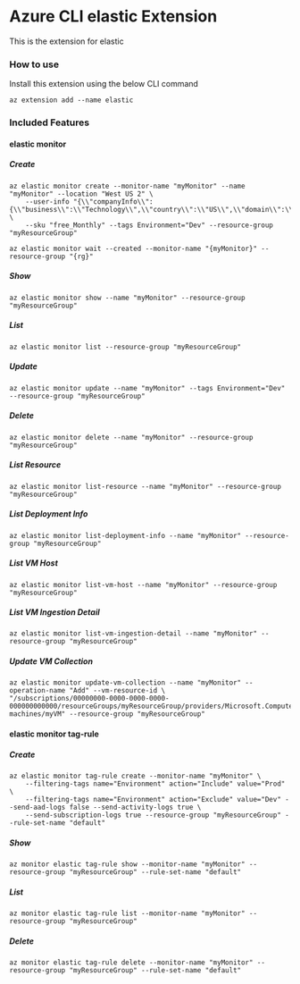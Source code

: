 # Azure CLI elastic Extension #
This is the extension for elastic

### How to use ###
Install this extension using the below CLI command
```
az extension add --name elastic
```

### Included Features ###
#### elastic monitor ####
##### Create #####
```
az elastic monitor create --monitor-name "myMonitor" --name "myMonitor" --location "West US 2" \
    --user-info "{\\"companyInfo\\":{\\"business\\":\\"Technology\\",\\"country\\":\\"US\\",\\"domain\\":\\"microsoft.com\\",\\"employeeNumber\\":\\"10000\\",\\"state\\":\\"WA\\"},\\"companyName\\":\\"Microsoft\\",\\"emailAddress\\":\\"alice@microsoft.com\\",\\"firstName\\":\\"Alice\\",\\"lastName\\":\\"Bob\\"}" \
    --sku "free_Monthly" --tags Environment="Dev" --resource-group "myResourceGroup"

az elastic monitor wait --created --monitor-name "{myMonitor}" --resource-group "{rg}"
```
##### Show #####
```
az elastic monitor show --name "myMonitor" --resource-group "myResourceGroup"
```
##### List #####
```
az elastic monitor list --resource-group "myResourceGroup"
```
##### Update #####
```
az elastic monitor update --name "myMonitor" --tags Environment="Dev" --resource-group "myResourceGroup"
```
##### Delete #####
```
az elastic monitor delete --name "myMonitor" --resource-group "myResourceGroup"
```
##### List Resource #####
```
az elastic monitor list-resource --name "myMonitor" --resource-group "myResourceGroup"
```
##### List Deployment Info #####
```
az elastic monitor list-deployment-info --name "myMonitor" --resource-group "myResourceGroup"
```
##### List VM Host #####
```
az elastic monitor list-vm-host --name "myMonitor" --resource-group "myResourceGroup"
```
##### List VM Ingestion Detail #####
```
az elastic monitor list-vm-ingestion-detail --name "myMonitor" --resource-group "myResourceGroup"
```
##### Update VM Collection #####
```
az elastic monitor update-vm-collection --name "myMonitor" --operation-name "Add" --vm-resource-id \
"/subscriptions/00000000-0000-0000-0000-000000000000/resourceGroups/myResourceGroup/providers/Microsoft.Compute/virtual\
machines/myVM" --resource-group "myResourceGroup"
```
#### elastic monitor tag-rule ####
##### Create #####
```
az elastic monitor tag-rule create --monitor-name "myMonitor" \
    --filtering-tags name="Environment" action="Include" value="Prod" \
    --filtering-tags name="Environment" action="Exclude" value="Dev" --send-aad-logs false --send-activity-logs true \
    --send-subscription-logs true --resource-group "myResourceGroup" --rule-set-name "default" 
```
##### Show #####
```
az monitor elastic tag-rule show --monitor-name "myMonitor" --resource-group "myResourceGroup" --rule-set-name "default"
```
##### List #####
```
az monitor elastic tag-rule list --monitor-name "myMonitor" --resource-group "myResourceGroup"
```
##### Delete #####
```
az monitor elastic tag-rule delete --monitor-name "myMonitor" --resource-group "myResourceGroup" --rule-set-name "default"
```